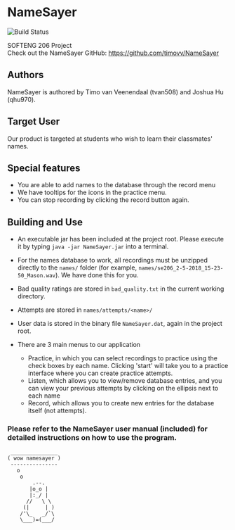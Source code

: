 NameSayer
=========
![Build Status](https://timo.nz/build/buildStatus/icon?job=NameSayer/master)

SOFTENG 206 Project  
Check out the NameSayer GitHub: https://github.com/timovv/NameSayer

Authors
-------
NameSayer is authored by Timo van Veenendaal (tvan508) and Joshua Hu (qhu970).

Target User
-----------

Our product is targeted at students who wish to learn their classmates' names.

Special features
----------------
* You are able to add names to the database through the record menu
* We have tooltips for the icons in the practice menu.
* You can stop recording by clicking the record button again.

Building and Use
----------------

* An executable jar has been included at the project root. Please execute it by typing `java -jar NameSayer.jar` into
  a terminal.
* For the names database to work, all recordings must be unzipped directly to the `names/` folder (for example, 
    `names/se206_2-5-2018_15-23-50_Mason.wav`). We have done this for you.
* Bad quality ratings are stored in `bad_quality.txt` in the current working directory.
* Attempts are stored in `names/attempts/<name>/`
* User data is stored in the binary file `NameSayer.dat`, again in the project root.

* There are 3 main menus to our application
    * Practice, in which you can select recordings to practice using the check boxes by each name. Clicking 'start'
      will take you to a practice interface where you can create practice attempts.
    * Listen, which allows you to view/remove database entries, and you can view your previous attempts by clicking on 
        the ellipsis next to each name
    * Record, which allows you to create new entries for the database itself (not attempts).

### Please refer to the NameSayer user manual (included) for detailed instructions on how to use the program.


     _______________
    ( wow namesayer )
     ---------------
       o
        o
            .--.
           |o_o |
           |:_/ |
          //   \ \
         (|     | )
        /'\_   _/`\
        \___)=(___/
    

